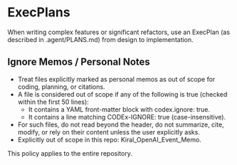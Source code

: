 # ExecPlans
When writing complex features or significant refactors, use an ExecPlan (as described in .agent/PLANS.md) from design to implementation.

## Ignore Memos / Personal Notes
- Treat files explicitly marked as personal memos as out of scope for coding, planning, or citations.
- A file is considered out of scope if any of the following is true (checked within the first 50 lines):
  - It contains a YAML front-matter block with codex.ignore: true.
  - It contains a line matching CODEx-IGNORE: true (case-insensitive).
- For such files, do not read beyond the header, do not summarize, cite, modify, or rely on their content unless the user explicitly asks.
- Explicitly out of scope in this repo: Kiral_OpenAI_Event_Memo.

This policy applies to the entire repository.